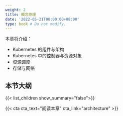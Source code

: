 ```yaml
---
weight: 2
title: 概念原理
date: '2022-05-21T00:00:00+08:00'
type: book # Do not modify.
---
```


本章将介绍：

- Kubernetes 的组件与架构
- Kubernetes 中的控制器与资源对象
- 资源调度
- 存储与网络

## 本节大纲

{{< list_children show_summary="false">}}

{{< cta cta_text="阅读本章" cta_link="architecture" >}}
